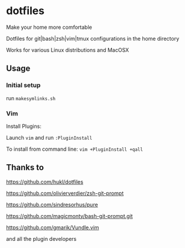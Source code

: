 dotfiles
========

Make your home more comfortable

Dotfiles for git|bash|zsh|vim|tmux configurations in the home directory

Works for various Linux distributions and MacOSX


## Usage

### Initial setup

run ```makesymlinks.sh```

### Vim

Install Plugins:

Launch `vim` and run `:PluginInstall`

To install from command line: `vim +PluginInstall +qall`


## Thanks to
https://github.com/hukl/dotfiles

https://github.com/olivierverdier/zsh-git-prompt

https://github.com/sindresorhus/pure

https://github.com/magicmonty/bash-git-prompt.git

https://github.com/gmarik/Vundle.vim

and all the plugin developers
